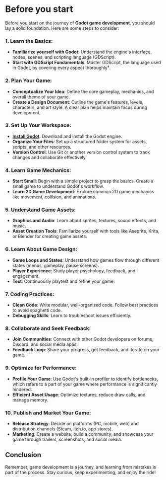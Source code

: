 # Before you start
Before you start on the journey of **Godot game development**, you should lay a solid foundation. Here are some steps to consider:

### 1. **Learn the Basics**:
   - **Familiarize yourself with Godot**: Understand the engine's interface, nodes, scenes, and scripting language (GDScript).
   - **Start with GDScript Fundamentals**: Master GDScript, the language used in Godot, by covering every aspect thoroughly⁴.

### 2. **Plan Your Game**:
   - **Conceptualize Your Idea**: Define the core gameplay, mechanics, and overall theme of your game.
   - **Create a Design Document**: Outline the game's features, levels, characters, and art style. A clear plan helps maintain focus during development.

### 3. **Set Up Your Workspace**:
   - [**Install Godot**](../4.%20intro%20to%20godot/README.md): Download and install the Godot engine.
   - **Organize Your Files**: Set up a structured folder system for assets, scripts, and other resources.
   - **Version Control**: Use Git or another version control system to track changes and collaborate effectively.

### 4. **Learn Game Mechanics**:
   - **Start Small**: Begin with a simple project to grasp the basics. Create a small game to understand Godot's workflow.
   - **Learn 2D Game Development**: Explore common 2D game mechanics like movement, collision, and animations.

### 5. **Understand Game Assets**:
   - **Graphics and Audio**: Learn about sprites, textures, sound effects, and music.
   - **Asset Creation Tools**: Familiarize yourself with tools like Aseprite, Krita, or Blender for creating game assets.

### 6. **Learn About Game Design**:
   - **Game Loops and States**: Understand how games flow through different states (menus, gameplay, pause screens).
   - **Player Experience**: Study player psychology, feedback, and engagement.
   - **Test**: Continuously playtest and refine your game.

### 7. **Coding Practices**:
   - **Clean Code**: Write modular, well-organized code. Follow best practices to avoid spaghetti code.
   - **Debugging Skills**: Learn to troubleshoot issues efficiently.

### 8. **Collaborate and Seek Feedback**:
   - **Join Communities**: Connect with other Godot developers on forums, Discord, and social media apps.
   - **Feedback Loop**: Share your progress, get feedback, and iterate on your game.

### 9. **Optimize for Performance**:
   - **Profile Your Game**: Use Godot's built-in profiler to identify bottlenecks, which refers to a part of your game where performance is significantly hindered.
   - **Efficient Asset Usage**: Optimize textures, reduce draw calls, and manage memory.

### 10. **Publish and Market Your Game**:
   - **Release Strategy**: Decide on platforms (PC, mobile, web) and distribution channels (Steam, itch.io, app stores).
   - **Marketing**: Create a website, build a community, and showcase your game through trailers, screenshots, and social media.

## Conclusion
Remember, game development is a journey, and learning from mistakes is part of the process. Stay curious, keep experimenting, and enjoy the ride!